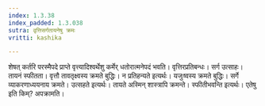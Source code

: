 ```yaml
---
index: 1.3.38
index_padded: 1.3.038
sutra: वृत्तिसर्गतायनेषु क्रमः
vritti: kashika

---
```

शेषत् कर्तरि परस्मैपदे प्राप्ते वृत्त्यादिश्वर्थेशु कर्मेर् धतोरात्मनेपदं भवति। वृत्तिरप्रतिबन्धः। सर्ग उत्साहः। तायनं स्फीतता। वृत्तौ तावतृक्ष्वस्य क्रमते बुद्धिः। न प्रतिहन्यते इत्यर्थः। यजुःष्वस्य क्रमते बुद्धिः। सर्गे व्याकरणाध्ययनाय क्रमते। उत्सहते इत्यर्थः। तायते अस्मिन् शास्त्रापि क्रमन्ते। स्फीतीभवन्ति इत्यर्थः। एतेषु इति किम्? अपक्रामति।
